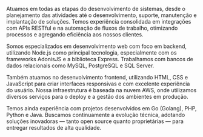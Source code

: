 Atuamos em todas as etapas do desenvolvimento de sistemas, desde o planejamento das atividades até o desenvolvimento, suporte, manutenção e implantação de soluções. Temos experiência consolidada em integrações com APIs RESTful e na automação de fluxos de trabalho, otimizando processos e agregando eficiência aos nossos clientes.

Somos especializados em desenvolvimento web com foco em backend, utilizando Node.js como principal tecnologia, especialmente com os frameworks AdonisJS e a biblioteca Express. Trabalhamos com bancos de dados relacionais como MySQL, PostgreSQL e SQL Server.

Também atuamos no desenvolvimento frontend, utilizando HTML, CSS e JavaScript para criar interfaces responsivas e com excelente experiência do usuário. Nossa infraestrutura é baseada na nuvem AWS, onde utilizamos diversos serviços para o deploy e a gestão dos ambientes em produção.

Temos ainda experiência com projetos desenvolvidos em Go (Golang), PHP, Python e Java. Buscamos continuamente a evolução técnica, adotando soluções inovadoras — tanto open source quanto proprietárias — para entregar resultados de alta qualidade.
